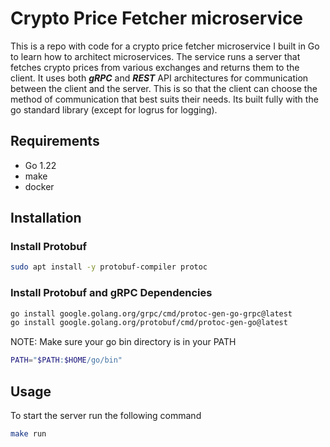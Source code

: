 # Crypto Price Fetcher microservice

This is a repo with code for a crypto price fetcher microservice I built in Go to learn how to architect microservices.
The service runs a server that fetches crypto prices from various exchanges and returns them to the client. It uses both **_gRPC_** and **_REST_** API architectures for communication between the client and the server. This is so that the client can choose the method of communication that best suits their needs.
Its built fully with the go standard library (except for logrus for logging).

## Requirements

- Go 1.22
- make
- docker

## Installation

### Install Protobuf

```bash
sudo apt install -y protobuf-compiler protoc
```

### Install Protobuf and gRPC Dependencies

```bash
go install google.golang.org/grpc/cmd/protoc-gen-go-grpc@latest
go install google.golang.org/protobuf/cmd/protoc-gen-go@latest
```

NOTE: Make sure your go bin directory is in your PATH

```bash
PATH="$PATH:$HOME/go/bin"
```

## Usage

To start the server run the following command

```bash
make run
```
